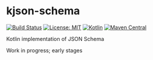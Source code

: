 # kjson-schema

[![Build Status](https://travis-ci.com/pwall567/kjson-schema.svg?branch=main)](https://app.travis-ci.com/github/pwall567/kjson-schema)
[![License: MIT](https://img.shields.io/badge/License-MIT-yellow.svg)](https://opensource.org/licenses/MIT)
[![Kotlin](https://img.shields.io/static/v1?label=Kotlin&message=v1.6.10&color=7f52ff&logo=kotlin&logoColor=7f52ff)](https://github.com/JetBrains/kotlin/releases/tag/v1.6.10)
[![Maven Central](https://img.shields.io/maven-central/v/io.kjson/kjson-schema?label=Maven%20Central)](https://search.maven.org/search?q=g:%22io.kjson%22%20AND%20a:%kjson-schema%22)

Kotlin implementation of JSON Schema

Work in progress; early stages
